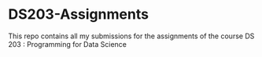 # DS203-Assignments

This repo contains all my submissions for the assignments of the course DS 203 : Programming for Data Science
